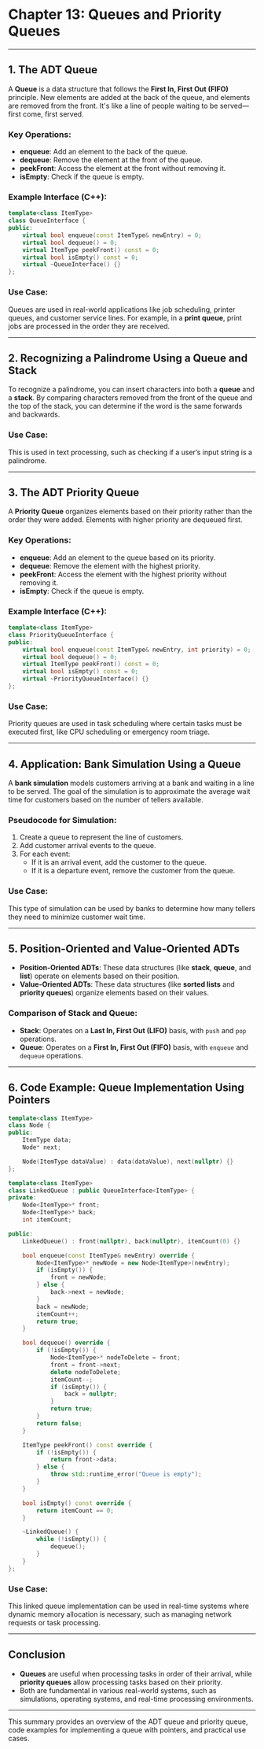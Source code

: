 # Chapter 13: Queues and Priority Queues

---

## **1. The ADT Queue**

A **Queue** is a data structure that follows the **First In, First Out (FIFO)** principle. New elements are added at the back of the queue, and elements are removed from the front. It's like a line of people waiting to be served—first come, first served.

### **Key Operations**:
- **enqueue**: Add an element to the back of the queue.
- **dequeue**: Remove the element at the front of the queue.
- **peekFront**: Access the element at the front without removing it.
- **isEmpty**: Check if the queue is empty.

### **Example Interface (C++):**

```cpp
template<class ItemType>
class QueueInterface {
public:
    virtual bool enqueue(const ItemType& newEntry) = 0;
    virtual bool dequeue() = 0;
    virtual ItemType peekFront() const = 0;
    virtual bool isEmpty() const = 0;
    virtual ~QueueInterface() {}
};
```

### **Use Case**:
Queues are used in real-world applications like job scheduling, printer queues, and customer service lines. For example, in a **print queue**, print jobs are processed in the order they are received.

---

## **2. Recognizing a Palindrome Using a Queue and Stack**

To recognize a palindrome, you can insert characters into both a **queue** and a **stack**. By comparing characters removed from the front of the queue and the top of the stack, you can determine if the word is the same forwards and backwards.

### **Use Case**:
This is used in text processing, such as checking if a user’s input string is a palindrome.

---

## **3. The ADT Priority Queue**

A **Priority Queue** organizes elements based on their priority rather than the order they were added. Elements with higher priority are dequeued first.

### **Key Operations**:
- **enqueue**: Add an element to the queue based on its priority.
- **dequeue**: Remove the element with the highest priority.
- **peekFront**: Access the element with the highest priority without removing it.
- **isEmpty**: Check if the queue is empty.

### **Example Interface (C++):**

```cpp
template<class ItemType>
class PriorityQueueInterface {
public:
    virtual bool enqueue(const ItemType& newEntry, int priority) = 0;
    virtual bool dequeue() = 0;
    virtual ItemType peekFront() const = 0;
    virtual bool isEmpty() const = 0;
    virtual ~PriorityQueueInterface() {}
};
```

### **Use Case**:
Priority queues are used in task scheduling where certain tasks must be executed first, like CPU scheduling or emergency room triage.

---

## **4. Application: Bank Simulation Using a Queue**

A **bank simulation** models customers arriving at a bank and waiting in a line to be served. The goal of the simulation is to approximate the average wait time for customers based on the number of tellers available.

### **Pseudocode for Simulation**:
1. Create a queue to represent the line of customers.
2. Add customer arrival events to the queue.
3. For each event:
   - If it is an arrival event, add the customer to the queue.
   - If it is a departure event, remove the customer from the queue.

### **Use Case**:
This type of simulation can be used by banks to determine how many tellers they need to minimize customer wait time.

---

## **5. Position-Oriented and Value-Oriented ADTs**

- **Position-Oriented ADTs**: These data structures (like **stack**, **queue**, and **list**) operate on elements based on their position.
- **Value-Oriented ADTs**: These data structures (like **sorted lists** and **priority queues**) organize elements based on their values.

### **Comparison of Stack and Queue**:
- **Stack**: Operates on a **Last In, First Out (LIFO)** basis, with `push` and `pop` operations.
- **Queue**: Operates on a **First In, First Out (FIFO)** basis, with `enqueue` and `dequeue` operations.

---

## **6. Code Example: Queue Implementation Using Pointers**

```cpp
template<class ItemType>
class Node {
public:
    ItemType data;
    Node* next;

    Node(ItemType dataValue) : data(dataValue), next(nullptr) {}
};

template<class ItemType>
class LinkedQueue : public QueueInterface<ItemType> {
private:
    Node<ItemType>* front;
    Node<ItemType>* back;
    int itemCount;

public:
    LinkedQueue() : front(nullptr), back(nullptr), itemCount(0) {}

    bool enqueue(const ItemType& newEntry) override {
        Node<ItemType>* newNode = new Node<ItemType>(newEntry);
        if (isEmpty()) {
            front = newNode;
        } else {
            back->next = newNode;
        }
        back = newNode;
        itemCount++;
        return true;
    }

    bool dequeue() override {
        if (!isEmpty()) {
            Node<ItemType>* nodeToDelete = front;
            front = front->next;
            delete nodeToDelete;
            itemCount--;
            if (isEmpty()) {
                back = nullptr;
            }
            return true;
        }
        return false;
    }

    ItemType peekFront() const override {
        if (!isEmpty()) {
            return front->data;
        } else {
            throw std::runtime_error("Queue is empty");
        }
    }

    bool isEmpty() const override {
        return itemCount == 0;
    }

    ~LinkedQueue() {
        while (!isEmpty()) {
            dequeue();
        }
    }
};
```

### **Use Case**:
This linked queue implementation can be used in real-time systems where dynamic memory allocation is necessary, such as managing network requests or task processing.

---

## **Conclusion**

- **Queues** are useful when processing tasks in order of their arrival, while **priority queues** allow processing tasks based on their priority.
- Both are fundamental in various real-world systems, such as simulations, operating systems, and real-time processing environments.

---

This summary provides an overview of the ADT queue and priority queue, code examples for implementing a queue with pointers, and practical use cases.